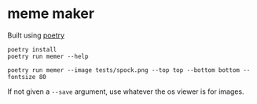 # meme maker

Built using [poetry](https://python-poetry.org/)

```shell
poetry install
poetry run memer --help

poetry run memer --image tests/spock.png --top top --bottom bottom --fontsize 80
```

If not given a `--save` argument, use whatever the os viewer is for images.